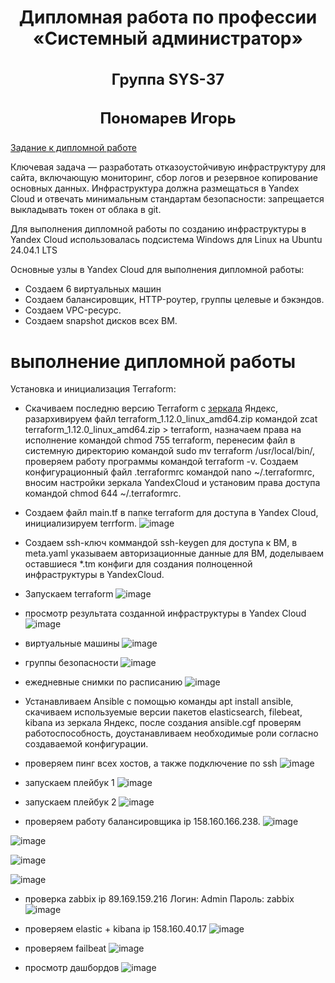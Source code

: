 <div align="center">
<h2 style="font-size: 28px;">Дипломная работа по профессии «Системный администратор»</h2>
<h3 style="font-size: 24px;">Группа SYS-37</h3>
<h3 style="font-size: 24px;">Пономарев Игорь</h3>
</div>

[Задание к дипломной работе](https://github.com/netology-code/sys-diplom/tree/diplom-zabbix)

Ключевая задача — разработать отказоустойчивую инфраструктуру для сайта, включающую мониторинг, сбор логов и резервное копирование основных данных. Инфраструктура должна размещаться в Yandex Cloud и отвечать минимальным стандартам безопасности: запрещается выкладывать токен от облака в git.  

Для выполнения дипломной работы по созданию инфраструктуры в Yandex Cloud использовалась подсистема Windows для Linux на Ubuntu 24.04.1 LTS

Основные узлы в Yandex Cloud для выполнения дипломной работы:
- Создаем 6 виртуальных машин 
- Создаем балансировщик,  HTTP-роутер, группы целевые и бэкэндов.
- Создаем VPC-ресурс.
- Создаем snapshot дисков всех ВМ.

# выполнение дипломной работы
Установка и инициализация Terraform:
- Скачиваем последню версию Terraform с [зеркала](https://hashicorp-releases.yandexcloud.net/terraform/) Яндекс, разархивируем файл terraform_1.12.0_linux_amd64.zip командой zcat terraform_1.12.0_linux_amd64.zip > terraform, назначаем права на исполнение командой chmod 755 terraform, перенесим файл в системную директорию командой sudo mv terraform /usr/local/bin/, проверяем работу программы командой terraform -v. Создаем конфигурационный файл .terraformrc командой nano ~/.terraformrc, вносим настройки зеркала YandexCloud и установим права доступа командой chmod 644 ~/.terraformrc.

- Создаем файл main.tf в папке terraform для доступа в Yandex Cloud, инициализируем terrform.
![image](https://github.com/user-attachments/assets/8a271132-abb4-4ff1-a46f-79a3fdda2d27)

- Создаем ssh-ключ коммандой ssh-keygen для доступа к ВМ, в meta.yaml указываем авторизационные данные для ВМ,  доделываем оставшиеся *.tm конфиги для создания полноценной инфраструктуры в YandexCloud.

- Запускаем terraform
![image](https://github.com/user-attachments/assets/c15664ec-a900-4271-9707-d32cd591385e)

- просмотр результата созданной инфраструктуры в Yandex Cloud
![image](https://github.com/user-attachments/assets/da39291e-8d2d-4988-8ca5-ee9d6d88cd50)

- виртуальные машины
![image](https://github.com/user-attachments/assets/00d036fa-5a8e-4085-89f1-3faf909f9752)

- группы безопасности
![image](https://github.com/user-attachments/assets/4533b9e5-a36b-4837-94fe-87bc025bd1d9)

- ежедневные снимки по расписанию
![image](https://github.com/user-attachments/assets/7e2a8e72-39bc-473a-802a-864164a010ff)

- Устанавливаем Ansible с помощью команды apt install ansible, скачиваем используемые версии пакетов  elasticsearch, filebeat, kibana из зеркала Яндекс,
после создания ansible.cgf проверям работоспособность,  доустанавливаем необходимые роли согласно создаваемой конфигурации. 

- проверяем пинг всех хостов, а также подключение по ssh
![image](https://github.com/user-attachments/assets/3bb18fc8-caa6-4004-b56d-7d4a380c8aae)

- запускаем плейбук 1
![image](https://github.com/user-attachments/assets/8207e1d0-1bf3-4464-8f0c-adf90066613d)

- запускаем плейбук 2
![image](https://github.com/user-attachments/assets/64197d0f-2d0a-4527-a27c-ac71c4108cdb)

- проверяем работу балансировщика ip 158.160.166.238.
![image](https://github.com/user-attachments/assets/0176c3dd-6dde-4e12-a8ab-a360c450e961)

![image](https://github.com/user-attachments/assets/3f09561f-a109-4884-b6a6-f50f5b0a3a3f)

![image](https://github.com/user-attachments/assets/c1da28e4-2aa4-45eb-be6e-13582c1e5789)

![image](https://github.com/user-attachments/assets/b62aa821-aa8e-4df3-abb8-d4101fd2a858)

- проверка zabbix ip 89.169.159.216 Логин: Admin  Пароль: zabbix
![image](https://github.com/user-attachments/assets/4c36c273-71fd-4f54-957c-aa9ff9ec1d5d)

- проверяем elastic + kibana ip 158.160.40.17
![image](https://github.com/user-attachments/assets/567a948d-759d-49bb-b27b-09d8d5eabd38)

- проверяем failbeat
![image](https://github.com/user-attachments/assets/fb4beadf-e0d0-4e38-b63d-4386e7757784)

- просмотр дашбордов
![image](https://github.com/user-attachments/assets/5140b40f-e281-4ac1-bc14-f4d7c7a5fdc1)
